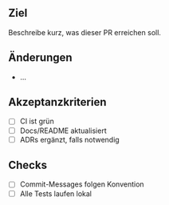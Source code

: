 ## Ziel

Beschreibe kurz, was dieser PR erreichen soll.

## Änderungen

- ...

## Akzeptanzkriterien

- [ ] CI ist grün
- [ ] Docs/README aktualisiert
- [ ] ADRs ergänzt, falls notwendig

## Checks

- [ ] Commit-Messages folgen Konvention
- [ ] Alle Tests laufen lokal
